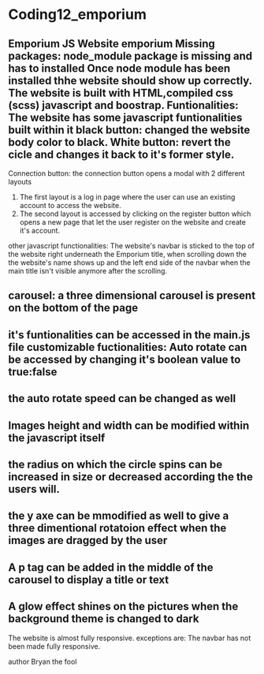 # Coding12_emporium
Emporium JS
Website emporium
Missing packages:
node_module package is missing and has to installed 
Once node module has been installed thhe website should show up correctly.
The website is built with HTML,compiled css (scss) javascript and boostrap.
Funtionalities:
The website has some javascript funtionalities built within it
black button: changed the website body color to black.
White button: revert the cicle and changes it back to it's former style.
------------------------------------------------------------------------------
Connection button:
the connection button opens a modal with 2 different layouts
1. The first layout is a log in page where the user can use an existing account to access the website.
2. The second layout is accessed by clicking on the register button which opens a new page that let the user register on the website
and create it's account.

other javascript functionalities:
The website's navbar is sticked to the top of the website right underneath the Emporium title, 
when scrolling down the  the website's name shows up and the left end side of the navbar when the main title 
isn't visible anymore after the scrolling.

carousel:
a three dimensional carousel is present on the bottom of the page
-----------------------------------------------------------------------------------------------------------------
it's funtionalities can be accessed in the main.js file
customizable fuctionalities:
Auto rotate can be accessed by changing it's boolean value to true:false
-----------------------------------------------
the auto rotate speed can be changed as well
----------------------------------------------------
Images height and width can be modified within the javascript itself
--------------------------------------------------------------------------------
the radius on which the circle spins can be increased in size or decreased according the the users will.
----------------------------------------------------------------------------------------------------------------
the y axe can be mmodified as well to give a three dimentional rotatoion effect when the images are dragged by
the user
-----------------------------------------------------------------------------------
A p tag can be added in the middle of the carousel to display a title or text
--------------------------------------------------------------------------------------
A glow effect shines on the pictures when the background theme is changed to dark
------------------------------------------------------------------------------------------------------
The website is almost fully responsive.
exceptions are:
The navbar has not been made fully responsive.

author Bryan the fool
